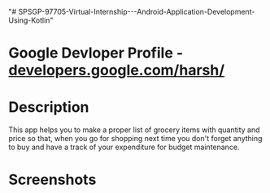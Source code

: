 "# SPSGP-97705-Virtual-Internship---Android-Application-Development-Using-Kotlin" 
# Google Devloper Profile - [developers.google.com/harsh/](https://developers.google.com/profile/u/112750375600627451096)
# Description 
This app helps you to make a proper list of grocery items with quantity and price so that, when you go for shopping next time you don't forget anything to buy and have a track of your expenditure for budget maintenance.

# Screenshots



